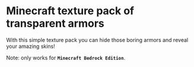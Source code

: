# Minecraft texture pack of transparent armors
With this simple texture pack you can hide those boring armors and reveal your amazing skins!

Note: only works for __`Minecraft Bedrock Edition`__.
